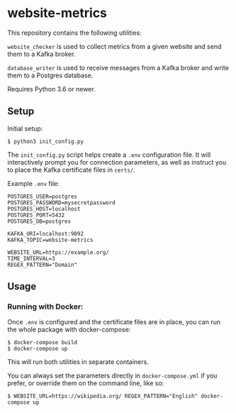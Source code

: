 # website-metrics

This repository contains the following utilities:

`website_checker` is used to collect metrics from a given website and send them to a Kafka broker. 

`database_writer` is used to receive messages from a Kafka broker and write them to a Postgres database.

Requires Python 3.6 or newer.

## Setup

Initial setup:
```
$ python3 init_config.py
```
The `init_config.py` script helps create a `.env` configuration file. It will interactively prompt you for connection parameters, as well as instruct you to place the Kafka certificate files in `certs/`.

Example `.env` file:
```
POSTGRES_USER=postgres
POSTGRES_PASSWORD=mysecretpassword
POSTGRES_HOST=localhost
POSTGRES_PORT=5432
POSTGRES_DB=postgres

KAFKA_URI=localhost:9092
KAFKA_TOPIC=website-metrics

WEBSITE_URL=https://example.org/
TIME_INTERVAL=3
REGEX_PATTERN="Domain"
```

## Usage

### Running with Docker:
Once `.env` is configured and the certificate files are in place, you can run the whole package with docker-compose:
```
$ docker-compose build
$ docker-compose up
```
This will run both utilities in separate containers.

You can always set the parameters directly in `docker-compose.yml` if you prefer, or override them on the command line, like so:
```
$ WEBSITE_URL=https://wikipedia.org/ REGEX_PATTERN="English" docker-compose up
```